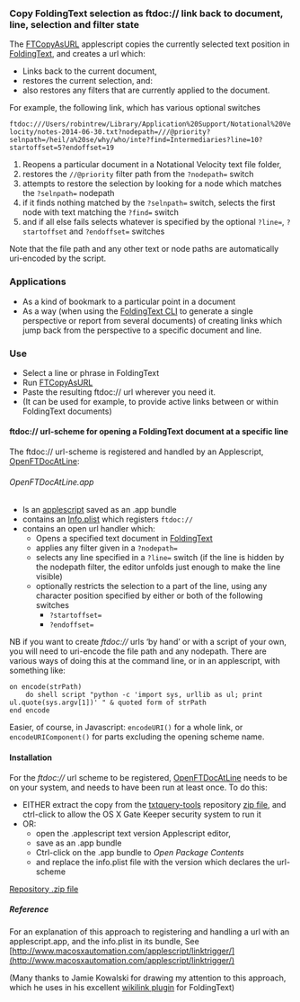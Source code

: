 ### Copy FoldingText selection as ftdoc:// link back to document, line, selection and filter state

The [FTCopyAsURL](./FTCopyAsURL.applescript) applescript copies the currently selected text position in [FoldingText](http://www.foldingtext.com), and creates a url which:
- Links back to the current document,
- restores the current selection, and: 
- also restores any filters that are currently applied to the document.

For example, the following link, which has various optional switches

`ftdoc:///Users/robintrew/Library/Application%20Support/Notational%20Velocity/notes-2014-06-30.txt?nodepath=///@priority?selnpath=/heil/a%20se/why/who/inte?find=Intermediaries?line=10?startoffset=5?endoffset=19`

1. Reopens a particular document in a Notational Velocity text file folder,
2. restores the `//@priority`  filter path from the `?nodepath=` switch
3. attempts to restore the selection by looking for a node which matches the `?selnpath=` nodepath 
4. if it finds nothing matched by the `?selnpath=` switch, selects the first node with text matching the `?find=` switch
4. and if all else fails selects whatever is specified by the optional `?line=`, `?startoffset` and `?endoffset=` switches

Note that the file path and any other text or node paths are automatically uri-encoded by the script.

### Applications
- As a kind of bookmark to a particular point in a document
- As a way (when using the [FoldingText CLI](https://www.npmjs.org/package/foldingtext) to generate a single perspective or report from several documents) of creating links which jump back from the perspective to a specific document and line.

### Use
- Select a line or phrase in FoldingText
- Run [FTCopyAsURL](./FTCopyAsURL.applescript)
- Paste the resulting ftdoc:// url wherever you need it.
- (It can be used for example, to provide active links between or within FoldingText documents)

#### ftdoc:// url-scheme for opening a FoldingText document at a specific line
The ftdoc:// url-scheme is registered and handled by an Applescript, [OpenFTDocAtLine](./OpenFTDocAtLine.app):

###### OpenFTDocAtLine.app
- Is an [applescript](Source%20and%20info.plist%20for%20OpenFTDocAtLine/OpenFTDocAtLine.applescript) saved as an .app bundle
- contains an [Info.plist](Source%20and%20info.plist%20for%20OpenFTDocAtLine/Info.plist) which registers `ftdoc://`
- contains an open url handler which:
	- Opens a specified text document in [FoldingText](http://www.foldingtext.com)
	- applies any filter given in a `?nodepath=`
	- selects any line specified in a `?line=` switch
			(if the line is hidden by the nodepath filter, the editor unfolds just enough to make the line visible)
	- optionally restricts the selection to a part of the line, using any character position specified by either or both of the following switches
		- `?startoffset=`
		- `?endoffset=`

NB if you want to create _ftdoc://_ urls ‘by hand’ or with a script of your own, you will need to uri-encode the file path and any nodepath. There are various ways of doing this at the command line, or in an applescript, with something like:

```
on encode(strPath)
	do shell script "python -c 'import sys, urllib as ul; print ul.quote(sys.argv[1])' " & quoted form of strPath
end encode
```

Easier, of course, in Javascript:  `encodeURI()` for a whole link, or `encodeURIComponent()` for parts excluding the opening scheme name.


#### Installation

For the _ftdoc://_ url scheme to be registered, [OpenFTDocAtLine](./OpenFTDocAtLine.app) needs to be on your system, and needs to have been run at least once.
To do this:
- EITHER extract the copy from the [txtquery-tools](https://github.com/RobTrew/txtquery-tools) repository [zip file](https://github.com/RobTrew/txtquery-tools/archive/master.zip), and ctrl-click to allow the OS X Gate Keeper security system to run it
- OR:
	- open the .applescript text version Applescript editor,
	- save as an .app bundle
	- Ctrl-click on the .app bundle to _Open Package Contents_
	- and replace the info.plist file with the version which declares the url-scheme

[Repository .zip file](https://github.com/RobTrew/txtquery-tools/archive/master.zip)
	
##### Reference
For an explanation of this approach to registering and handling a url with an applescript.app, and the info.plist in its bundle,
See [http://www.macosxautomation.com/applescript/linktrigger/](http://www.macosxautomation.com/applescript/linktrigger/)

(Many thanks to Jamie Kowalski for drawing my attention to this approach, which he uses in his excellent [wikilink plugin](https://github.com/jamiekowalski/foldingtext-extra/blob/master/wikilink.ftplugin/README.md) for FoldingText)


